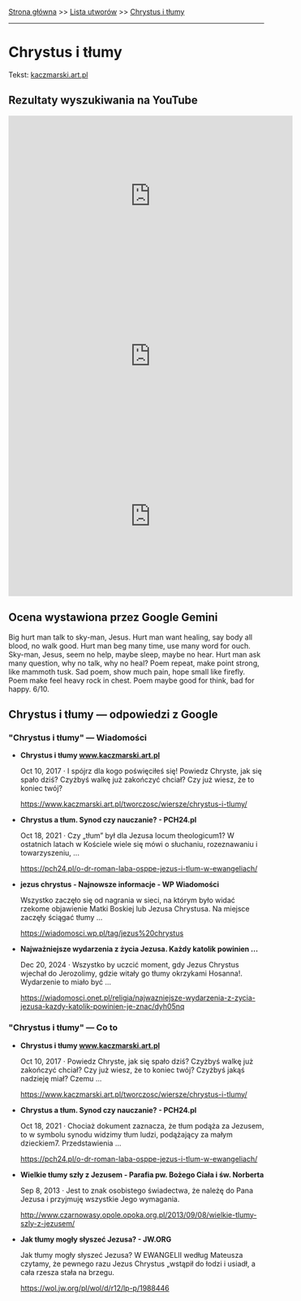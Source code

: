 [Strona główna](../index.md) >> [Lista utworów](../list.md) >> [Chrystus i tłumy](93.md)

---

# Chrystus i tłumy

Tekst: [kaczmarski.art.pl](https://www.kaczmarski.art.pl/tworczosc/wiersze/chrystus-i-tlumy/)

## Rezultaty wyszukiwania na YouTube

<iframe width="560" height="315" src="https://www.youtube.com/embed/fUo5hl11JQo?si=IdontcarewhotheIRSsendsImnotpayingtaxes" title="YouTube video player" frameborder="0" allow="accelerometer; autoplay; clipboard-write; encrypted-media; gyroscope; picture-in-picture; web-share" referrerpolicy="strict-origin-when-cross-origin" allowfullscreen></iframe>

<iframe width="560" height="315" src="https://www.youtube.com/embed/3zImATjplCU?si=IdontcarewhotheIRSsendsImnotpayingtaxes" title="YouTube video player" frameborder="0" allow="accelerometer; autoplay; clipboard-write; encrypted-media; gyroscope; picture-in-picture; web-share" referrerpolicy="strict-origin-when-cross-origin" allowfullscreen></iframe>

<iframe width="560" height="315" src="https://www.youtube.com/embed/DwMLnze5S4U?si=IdontcarewhotheIRSsendsImnotpayingtaxes" title="YouTube video player" frameborder="0" allow="accelerometer; autoplay; clipboard-write; encrypted-media; gyroscope; picture-in-picture; web-share" referrerpolicy="strict-origin-when-cross-origin" allowfullscreen></iframe>

## Ocena wystawiona przez Google Gemini

Big hurt man talk to sky-man, Jesus. Hurt man want healing, say body all blood, no walk good. Hurt man beg many time, use many word for ouch. Sky-man, Jesus, seem no help, maybe sleep, maybe no hear. Hurt man ask many question, why no talk, why no heal? Poem repeat, make point strong, like mammoth tusk. Sad poem, show much pain, hope small like firefly. Poem make feel heavy rock in chest. Poem maybe good for think, bad for happy. 6/10.


## Chrystus i tłumy — odpowiedzi z Google

### "Chrystus i tłumy" — Wiadomości

- **Chrystus i tłumy www.kaczmarski.art.pl**

    Oct 10, 2017  ·  I spójrz dla kogo poświęciłeś się! Powiedz Chryste, jak się spało dziś? Czyżbyś walkę już zakończyć chciał? Czy już wiesz, że to koniec twój? 

   <https://www.kaczmarski.art.pl/tworczosc/wiersze/chrystus-i-tlumy/>
- **Chrystus a tłum. Synod czy nauczanie? - PCH24.pl**

    Oct 18, 2021  ·  Czy „tłum” był dla Jezusa locum theologicum1? W ostatnich latach w Kościele wiele się mówi o słuchaniu, rozeznawaniu i towarzyszeniu, ... 

   <https://pch24.pl/o-dr-roman-laba-osppe-jezus-i-tlum-w-ewangeliach/>
- **jezus chrystus - Najnowsze informacje - WP Wiadomości**

    Wszystko zaczęło się od nagrania w sieci, na którym było widać rzekome objawienie Matki Boskiej lub Jezusa Chrystusa. Na miejsce zaczęły ściągać tłumy ... 

   <https://wiadomosci.wp.pl/tag/jezus%20chrystus>
- **Najważniejsze wydarzenia z życia Jezusa. Każdy katolik powinien ...**

    Dec 20, 2024  ·  Wszystko by uczcić moment, gdy Jezus Chrystus wjechał do Jerozolimy, gdzie witały go tłumy okrzykami Hosanna!. Wydarzenie to miało być ... 

   <https://wiadomosci.onet.pl/religia/najwazniejsze-wydarzenia-z-zycia-jezusa-kazdy-katolik-powinien-je-znac/dyh05nq>

### "Chrystus i tłumy" — Co to

- **Chrystus i tłumy www.kaczmarski.art.pl**

    Oct 10, 2017  ·  Powiedz Chryste, jak się spało dziś? Czyżbyś walkę już zakończyć chciał? Czy już wiesz, że to koniec twój? Czyżbyś jakąś nadzieję miał? Czemu ... 

   <https://www.kaczmarski.art.pl/tworczosc/wiersze/chrystus-i-tlumy/>
- **Chrystus a tłum. Synod czy nauczanie? - PCH24.pl**

    Oct 18, 2021  ·  Chociaż dokument zaznacza, że tłum podąża za Jezusem, to w symbolu synodu widzimy tłum ludzi, podążający za małym dzieckiem7. Przedstawienia ... 

   <https://pch24.pl/o-dr-roman-laba-osppe-jezus-i-tlum-w-ewangeliach/>
- **Wielkie tłumy szły z Jezusem - Parafia pw. Bożego Ciała i św. Norberta**

    Sep 8, 2013  ·  Jest to znak osobistego świadectwa, że należę do Pana Jezusa i przyjmuję wszystkie Jego wymagania. 

   <http://www.czarnowasy.opole.opoka.org.pl/2013/09/08/wielkie-tlumy-szly-z-jezusem/>
- **Jak tłumy mogły słyszeć Jezusa? - JW.ORG**

    Jak tłumy mogły słyszeć Jezusa? W EWANGELII według Mateusza czytamy, że pewnego razu Jezus Chrystus „wstąpił do łodzi i usiadł, a cała rzesza stała na brzegu. 

   <https://wol.jw.org/pl/wol/d/r12/lp-p/1988446>

